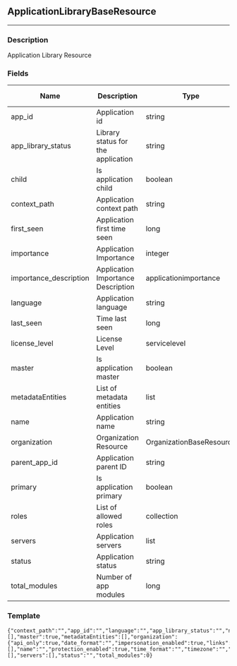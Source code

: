 ## ApplicationLibraryBaseResource
---
### Description
Application Library Resource
### Fields
| Name | Description | Type | Allowed Values | Required |
| ---- | ----------- | ---- | -------------- | -------- |
| app_id | Application id | string |  | false |
| app_library_status | Library status for the application | string |  | false |
| child | Is application child | boolean |  | false |
| context_path | Application context path | string |  | false |
| first_seen | Application first time seen | long |  | false |
| importance | Application Importance | integer |  | false |
| importance_description | Application Importance Description | applicationimportance |  | false |
| language | Application language | string |  | false |
| last_seen | Time last seen | long |  | false |
| license_level | License Level | servicelevel |  | false |
| master | Is application master | boolean |  | false |
| metadataEntities | List of metadata entities | list |  | false |
| name | Application name | string |  | false |
| organization | Organization Resource | OrganizationBaseResource |  | false |
| parent_app_id | Application parent ID | string |  | false |
| primary | Is application primary | boolean |  | false |
| roles | List of allowed roles | collection |  | false |
| servers | Application servers | list |  | false |
| status | Application status | string |  | false |
| total_modules | Number of app modules | long |  | false |
### Template
```
{"context_path":"","app_id":"","language":"","app_library_status":"","name":"","child":true,"first_seen":0,"importance":0,"importance_description":"","last_seen":0,"license_level":"","links":[],"master":true,"metadataEntities":[],"organization":{"api_only":true,"date_format":"","impersonation_enabled":true,"links":[],"name":"","protection_enabled":true,"time_format":"","timezone":"","user_access":true,"organization_uuid":""},"parent_app_id":"","primary":true,"roles":[],"servers":[],"status":"","total_modules":0}
```
